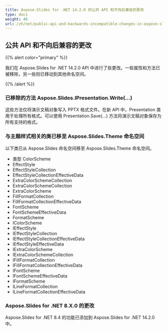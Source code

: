 ```yaml
---
title: Aspose.Slides for .NET 14.2.0 的公共 API 和不向后兼容的更改
type: docs
weight: 40
url: /zh/net/public-api-and-backwards-incompatible-changes-in-aspose-slides-for-net-14-2-0/
---
```


## **公共 API 和不向后兼容的更改**
{{% alert color="primary" %}} 

我们在 Aspose.Slides for .NET 14.2.0 API 中进行了些更改。一些属性和方法已被移除，另一些则已移动到其他命名空间。

{{% /alert %}} 
### **已移除的方法 Aspose.Slides.IPresentation.Write(…)**
这些方法仅将演示文稿对象写入 PPTX 格式文件。在新 API 中，Presentation 类用于处理所有格式。可以使用 Presentation.Save(…) 方法将演示文稿对象保存为所有支持的格式。
### **与主题样式相关的类已移至 Aspose.Slides.Theme 命名空间**
以下类已从 Aspose.Slides 命名空间移至 Aspose.Slides.Theme 命名空间。

- 类型 ColorScheme
- EffectStyle
- EffectStyleCollection
- EffectStyleCollectionEffectiveData
- ExtraColorSchemeCollection
- ExtraColorSchemeCollection
- ExtraColorScheme
- FillFormatCollection
- FillFormatCollectionEffectiveData
- FontScheme
- FontSchemeEffectiveData
- FormatScheme
- IColorScheme
- IEffectStyle
- IEffectStyleCollection
- IEffectStyleCollectionEffectiveData
- IEffectStyleEffectiveData
- IExtraColorScheme
- IExtraColorSchemeCollection
- IFillFormatCollection
- IFillFormatCollectionEffectiveData
- IFontScheme
- IFontSchemeEffectiveData
- IFormatScheme
- ILineFormatCollection
- ILineFormatCollectionEffectiveData
### **Aspose.Slides for .NET 8.X.0 的更改**
Aspose.Slides for .NET 8.4 的功能已添加到 Aspose.Slides for .NET 14.2.0 中。